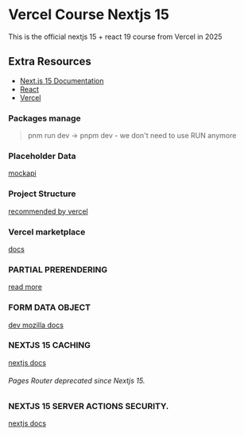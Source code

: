 # Vercel Course Nextjs 15

This is the official nextjs 15 + react 19 course from Vercel in 2025

## Extra Resources

- [Next.js 15 Documentation](https://nextjs.org/docs)
- [React](https://react.dev/learn)
- [Vercel](https://vercel.com/docs)

### Packages manage

> pnm run dev  -> pnpm dev - we don't need to use RUN anymore

### Placeholder Data

[mockapi](https://mockapi.io/)

### Project Structure

[recommended by vercel](https://nextjs.org/docs/app/getting-started/project-structure#routing-files)

### Vercel marketplace

[docs](https://vercel.com/marketplace/category/databases?category=databases)

### PARTIAL PRERENDERING

[read more](https://vercel.com/blog/partial-prerendering-with-next-js-creating-a-new-default-rendering-model)

### FORM DATA OBJECT

[dev mozilla docs](https://developer.mozilla.org/en-US/docs/Web/API/FormData)

### NEXTJS 15 CACHING

[nextjs docs](https://nextjs.org/docs/app/deep-dive/caching)

###### Pages Router deprecated since Nextjs 15.

### NEXTJS 15 SERVER ACTIONS SECURITY.

[nextjs docs](https://nextjs.org/blog/security-nextjs-server-components-actions)
